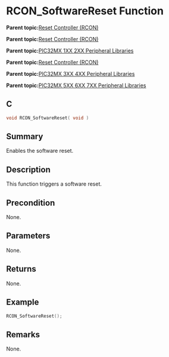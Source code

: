 # RCON\_SoftwareReset Function

**Parent topic:**[Reset Controller \(RCON\)](GUID-5020ED3A-9207-4202-977A-93B1BF946E65.md)

**Parent topic:**[Reset Controller \(RCON\)](GUID-61829AD5-FA3D-4706-92D9-14C462CEE18F.md)

**Parent topic:**[PIC32MX 1XX 2XX Peripheral Libraries](GUID-DD9F92A3-1B1F-4068-A4CC-C71672A1BF54.md)

**Parent topic:**[Reset Controller \(RCON\)](GUID-96712177-E851-4E79-86DC-89DA11ECB815.md)

**Parent topic:**[PIC32MX 3XX 4XX Peripheral Libraries](GUID-2C79235F-A27F-4622-BBDA-943C35FD7940.md)

**Parent topic:**[PIC32MX 5XX 6XX 7XX Peripheral Libraries](GUID-91DC3697-58A9-4E5B-95DE-F4B08BA9C8DD.md)

## C

```c
void RCON_SoftwareReset( void )
```

## Summary

Enables the software reset.

## Description

This function triggers a software reset.

## Precondition

None.

## Parameters

None.

## Returns

None.

## Example

```c
RCON_SoftwareReset();
```

## Remarks

None.

